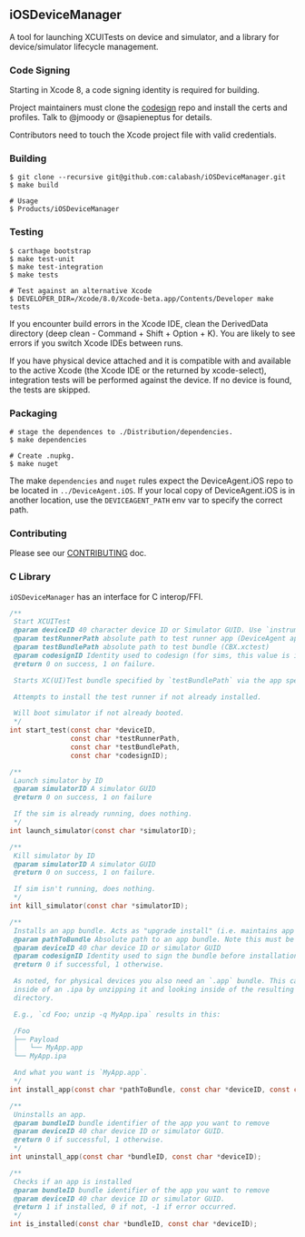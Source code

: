 ## iOSDeviceManager

A tool for launching XCUITests on device and simulator, and a library
for device/simulator lifecycle management.

### Code Signing

Starting in Xcode 8, a code signing identity is required for building.

Project maintainers must clone the [codesign](https://github.com/calabash/calabash-codesign)
repo and install the certs and profiles. Talk to @jmoody or @sapieneptus
for details.

Contributors need to touch the Xcode project file with valid credentials.

### Building

```
$ git clone --recursive git@github.com:calabash/iOSDeviceManager.git
$ make build

# Usage
$ Products/iOSDeviceManager
```

### Testing

```
$ carthage bootstrap
$ make test-unit
$ make test-integration
$ make tests

# Test against an alternative Xcode
$ DEVELOPER_DIR=/Xcode/8.0/Xcode-beta.app/Contents/Developer make tests
```

If you encounter build errors in the Xcode IDE, clean the DerivedData
directory (deep clean - Command + Shift + Option + K).  You are likely
to see errors if you switch Xcode IDEs between runs.

If you have physical device attached and it is compatible with and
available to the active Xcode (the Xcode IDE or the returned by
xcode-select), integration tests will be performed against the device.
If no device is found, the tests are skipped.

### Packaging

```shell
# stage the dependences to ./Distribution/dependencies.
$ make dependencies

# Create .nupkg.
$ make nuget
```

The make `dependencies` and `nuget` rules expect the DeviceAgent.iOS repo
to be located in `../DeviceAgent.iOS`.  If your local copy of DeviceAgent.iOS
is in another location, use the `DEVICEAGENT_PATH` env var to specify
the correct path.

### Contributing

Please see our [CONTRIBUTING](CONTRIBUTING) doc.

### C Library

`iOSDeviceManager` has an interface for C interop/FFI.

```C
/**
 Start XCUITest
 @param deviceID 40 character device ID or Simulator GUID. Use `instruments -s devices` to list Sim IDs.
 @param testRunnerPath absolute path to test runner app (DeviceAgent app bundle)
 @param testBundlePath absolute path to test bundle (CBX.xctest)
 @param codesignID Identity used to codesign (for sims, this value is ignored).
 @return 0 on success, 1 on failure.

 Starts XC(UI)Test bundle specified by `testBundlePath` via the app specified by `testRunnerPath`.

 Attempts to install the test runner if not already installed.

 Will boot simulator if not already booted.
 */
int start_test(const char *deviceID,
               const char *testRunnerPath,
               const char *testBundlePath,
               const char *codesignID);

/**
 Launch simulator by ID
 @param simulatorID A simulator GUID
 @return 0 on success, 1 on failure

 If the sim is already running, does nothing.
 */
int launch_simulator(const char *simulatorID);

/**
 Kill simulator by ID
 @param simulatorID A simulator GUID
 @return 0 on success, 1 on failure.

 If sim isn't running, does nothing.
 */
int kill_simulator(const char *simulatorID);

/**
 Installs an app bundle. Acts as "upgrade install" (i.e. maintains app data of any previous installation).
 @param pathToBundle Absolute path to an app bundle. Note this must be a .app bundle, even for physical devices.
 @param deviceID 40 char device ID or simulator GUID
 @param codesignID Identity used to sign the bundle before installation. Ignored for sims apps.
 @return 0 if successful, 1 otherwise.

 As noted, for physical devices you also need an `.app` bundle. This can be found
 inside of an .ipa by unzipping it and looking inside of the resulting 'Payload'
 directory.

 E.g., `cd Foo; unzip -q MyApp.ipa` results in this:

 /Foo
 ├── Payload
 │   └── MyApp.app
 └── MyApp.ipa

 And what you want is `MyApp.app`.
 */
int install_app(const char *pathToBundle, const char *deviceID, const char *codesignID);

/**
 Uninstalls an app.
 @param bundleID bundle identifier of the app you want to remove
 @param deviceID 40 char device ID or simulator GUID.
 @return 0 if successful, 1 otherwise.
 */
int uninstall_app(const char *bundleID, const char *deviceID);

/**
 Checks if an app is installed
 @param bundleID bundle identifier of the app you want to remove
 @param deviceID 40 char device ID or simulator GUID.
 @return 1 if installed, 0 if not, -1 if error occurred.
 */
int is_installed(const char *bundleID, const char *deviceID);
```
